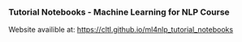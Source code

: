 

### Tutorial Notebooks - Machine Learning for NLP Course

Website availible at: https://cltl.github.io/ml4nlp_tutorial_notebooks
